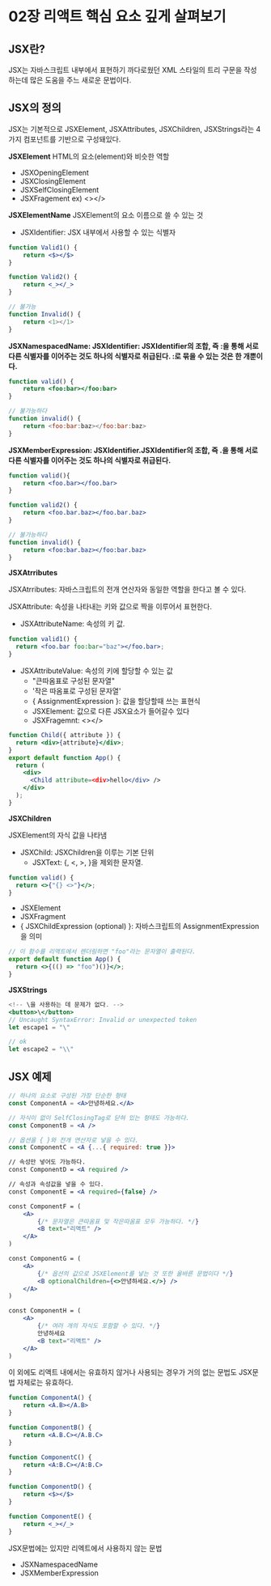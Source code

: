 # 02장 리액트 핵심 요소 깊게 살펴보기

## JSX란?

JSX는 자바스크립트 내부에서 표현하기 까다로웠던 XML 스타일의 트리 구문을 작성하는데 많은 도움을 주느 새로운 문법이다.

## JSX의 정의

JSX는 기본적으로 JSXElement, JSXAttributes, JSXChildren, JSXStrings라는 4가지 컴포넌트를 기반으로 구성돼있다.

**JSXElement**
HTML의 요소(element)와 비슷한 역할

- JSXOpeningElement
- JSXClosingElement
- JSXSelfClosingElement
- JSXFragement ex) <></>

**JSXElementName**
JSXElement의 요소 이름으로 쓸 수 있는 것

- JSXIdentifier: JSX 내부에서 사용할 수 있는 식별자

```jsx
function Valid1() {
    return <$></$>
}

function Valid2() {
    return <_></_>
}

// 불가능
function Invalid() {
    return <1></1>
}
```

**JSXNamespacedName: JSXIdentifier: JSXIdentifier의 조합, 즉 :을 통해 서로 다른 식별자를 이어주는 것도 하나의 식별자로 취급된다. :로 묶을 수 있는 것은 한 개뿐이다.**

```jsx
function valid() {
    return <foo:bar></foo:bar>
}

// 불가능하다
function invalid() {
    return <foo:bar:baz></foo:bar:baz>
}
```

**JSXMemberExpression: JSXIdentifier.JSXIdentifier의 조합, 즉 .을 통해 서로다른 식별자를 이어주는 것도 하나의 식별자로 취급된다.**

```jsx
function valid(){
    return <foo.bar></foo.bar>
}

function valid2() {
    return <foo.bar.baz></foo.bar.baz>
}

// 불가능하다
function invalid() {
    return <foo:bar.baz></foo:bar.baz>
}
```

**JSXAtrributes**

JSXAtrributes: 자바스크립트의 전개 연산자와 동일한 역할을 한다고 볼 수 있다.

JSXAttribute: 속성을 나타내는 키와 값으로 짝을 이루어서 표현한다.

- JSXAttributeName: 속성의 키 값.

```jsx
function valid1() {
  return <foo.bar foo:bar="baz"></foo.bar>;
}
```

- JSXAttributeValue: 속성의 키에 할당할 수 있는 값
  - "큰따옴표로 구성된 문자열"
  - '작은 따옴표로 구성된 문자열'
  - { AssignmentExpression }: 값을 할당할때 쓰는 표현식
  - JSXElement: 값으로 다른 JSX요소가 들어갈수 있다
  - JSXFragemnt: <></>

```jsx
function Child({ attribute }) {
  return <div>{attribute}</div>;
}
export default function App() {
  return (
    <div>
      <Child attribute=<div>hello</div> />
    </div>
  );
}
```

**JSXChildren**

JSXElement의 자식 값을 나타냄

- JSXChild: JSXChildren을 이루는 기본 단위
  - JSXText: {, <, >, }을 제외한 문자열.

```jsx
function valid() {
  return <>{"{} <>"}</>;
}
```

- JSXElement
- JSXFragment
- { JSXChildExpression (optional) }: 자바스크립트의 AssignmentExpression을 의미

```jsx
// 이 함수를 리액트에서 렌더링하면 "foo"라는 문자열이 출력된다.
export default function App() {
  return <>{(() => "foo")()}</>;
}
```

**JSXStrings**

```jsx
<!-- \을 사용하는 데 문제가 없다. -->
<button>\</button>
// Uncaught SyntaxError: Invalid or unexpected token
let escape1 = "\"

// ok
let escape2 = "\\"
```

## JSX 예제

```jsx
// 하나의 요소로 구성된 가장 단순한 형태
const ComponentA = <A>안녕하세요.</A>

// 자식이 없이 SelfClosingTag로 닫혀 있는 형태도 가능하다.
const ComponentB = <A />

// 옵션을 { }와 전개 연산자로 넣을 수 있다.
const ComponentC = <A {...{ required: true }}>

// 속성만 넣어도 가능하다.
const ComponentD = <A required />

// 속성과 속성값을 넣을 수 있다.
const ComponentE = <A required={false} />

const ComponentF = (
    <A>
        {/* 문자열은 큰따옴표 및 작은따옴표 모두 가능하다. */}
        <B text="리액트" />
    </A>
)

const ComponentG = (
    <A>
        {/* 옵션의 값으로 JSXElement를 넣는 것 또한 올바른 문법이다 */}
        <B optionalChildren={<>안녕하세요.</>} />
    </A>
)

const ComponentH = (
    <A>
        {/* 여러 개의 자식도 포함할 수 있다. */}
        안녕하세요
        <B text="리액트" />
    </A>
)
```

이 외에도 리액트 내에서는 유효하지 않거나 사용되는 경우가 거의 없는 문법도 JSX문법 자체로는 유효하다.

```jsx
function ComponentA() {
    return <A.B></A.B>
}

function ComponentB() {
    return <A.B.C></A.B.C>
}

function ComponentC() {
    return <A:B.C></A:B.C>
}

function ComponentD() {
    return <$></$>
}

function ComponentE() {
    return <_></_>
}
```

JSX문법에는 있지만 리엑트에서 사용하지 않는 문법

- JSXNamespacedName
- JSXMemberExpression
